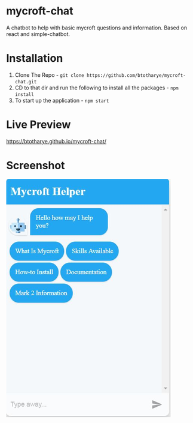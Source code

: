 # mycroft-chat
A chatbot to help with basic mycroft questions and information.  Based on react and simple-chatbot.

# Installation
1. Clone The Repo - `git clone https://github.com/btotharye/mycroft-chat.git`
2. CD to that dir and run the following to install all the packages - `npm install` 
3. To start up the application - `npm start`

# Live Preview
https://btotharye.github.io/mycroft-chat/

# Screenshot
![Screenshot](bot_demo.JPG?raw=true)

